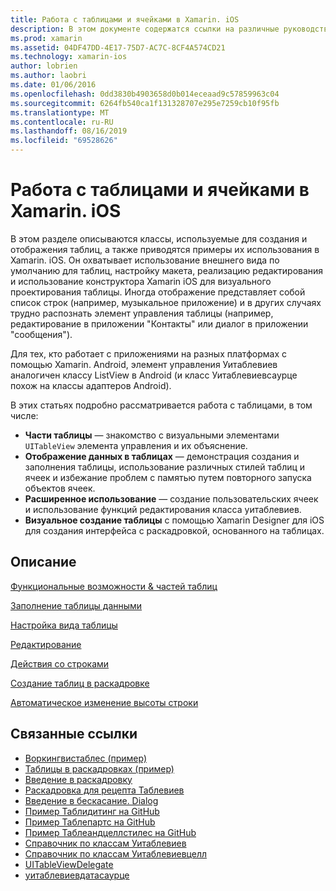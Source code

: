 ```yaml
---
title: Работа с таблицами и ячейками в Xamarin. iOS
description: В этом документе содержатся ссылки на различные руководства, описывающие отображение данных с помощью элемента управления Уитаблевиев в приложении Xamarin. iOS.
ms.prod: xamarin
ms.assetid: 04DF47DD-4E17-75D7-AC7C-8CF4A574CD21
ms.technology: xamarin-ios
author: lobrien
ms.author: laobri
ms.date: 01/06/2016
ms.openlocfilehash: 0dd3830b4903658d0b014eceaad9c57859963c04
ms.sourcegitcommit: 6264fb540ca1f131328707e295e7259cb10f95fb
ms.translationtype: MT
ms.contentlocale: ru-RU
ms.lasthandoff: 08/16/2019
ms.locfileid: "69528626"
---
```

# <a name="working-with-tables-and-cells-in-xamarinios"></a>Работа с таблицами и ячейками в Xamarin. iOS

В этом разделе описываются классы, используемые для создания и отображения таблиц, а также приводятся примеры их использования в Xamarin. iOS. Он охватывает использование внешнего вида по умолчанию для таблиц, настройку макета, реализацию редактирования и использование конструктора Xamarin iOS для визуального проектирования таблицы. Иногда отображение представляет собой список строк (например, музыкальное приложение) и в других случаях трудно распознать элемент управления таблицы (например, редактирование в приложении "Контакты" или диалог в приложении "сообщения").

Для тех, кто работает с приложениями на разных платформах с помощью Xamarin. Android, элемент управления Уитаблевиев аналогичен классу ListView в Android (и класс Уитаблевиевсаурце похож на классы адаптеров Android).

В этих статьях подробно рассматривается работа с таблицами, в том числе:

- **Части таблицы** — знакомство с визуальными элементами `UITableView` элемента управления и их объяснение. 
- **Отображение данных в таблицах** — демонстрация создания и заполнения таблицы, использование различных стилей таблиц и ячеек и избежание проблем с памятью путем повторного запуска объектов ячеек. 
- **Расширенное использование** — создание пользовательских ячеек и использование функций редактирования класса уитаблевиев. 
- **Визуальное создание таблицы** с помощью Xamarin Designer для iOS для создания интерфейса с раскадровкой, основанного на таблицах. 

## <a name="contents"></a>Описание

 [Функциональные возможности &amp; частей таблиц](~/ios/user-interface/controls/tables/table-parts-and-functionality.md)

 [Заполнение таблицы данными](~/ios/user-interface/controls/tables/populating-a-table-with-data.md)

 [Настройка вида таблицы](~/ios/user-interface/controls/tables/customizing-table-appearance.md)

 [Редактирование](~/ios/user-interface/controls/tables/editing.md)
 
 [Действия со строками](~/ios/user-interface/controls/tables/row-action.md)

 [Создание таблиц в раскадровке](~/ios/user-interface/controls/tables/creating-tables-in-a-storyboard.md)
 
 [Автоматическое изменение высоты строки](~/ios/user-interface/controls/tables/autosizing-row-height.md)

## <a name="related-links"></a>Связанные ссылки

- [Воркингвистаблес (пример)](https://docs.microsoft.com/samples/xamarin/ios-samples/workingwithtables)
- [Таблицы в раскадровках (пример)](https://docs.microsoft.com/samples/xamarin/ios-samples/storyboardtable)
- [Введение в раскадровку](~/ios/user-interface/storyboards/index.md)
- [Раскадровка для рецепта Таблевиев](https://github.com/xamarin/recipes/tree/master/Recipes/ios/general/storyboard/storyboard_a_tableview)
- [Введение в бескасание. Dialog](~/ios/user-interface/monotouch.dialog/index.md)
- [Пример Таблидитинг на GitHub](https://github.com/xamarin/monotouch-samples/tree/master/TableEditing)
- [Пример Таблепартс на GitHub](https://github.com/xamarin/monotouch-samples/tree/master/TableParts)
- [Пример Таблеандцеллстилес на GitHub](https://github.com/xamarin/mobile-samples/tree/master/TablesLists)
- [Справочник по классам Уитаблевиев](https://developer.apple.com/library/ios/documentation/UIKit/Reference/UITableView_Class/)
- [Справочник по классам Уитаблевиевцелл](https://developer.apple.com/library/ios/documentation/UIKit/Reference/UITableViewCell_Class/)
- [UITableViewDelegate](https://developer.apple.com/library/ios/documentation/UIKit/Reference/UITableViewDelegate_Protocol/)
- [уитаблевиевдатасаурце](https://developer.apple.com/library/ios/documentation/UIKit/Reference/UITableViewDataSource_Protocol/)
